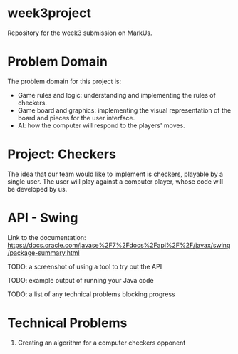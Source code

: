 # week3project
Repository for the week3 submission on MarkUs.


# Problem Domain

The problem domain for this project is:
- Game rules and logic: understanding and implementing the rules of checkers.
- Game board and graphics: implementing the visual representation of the board and pieces for the user interface.
- AI: how the computer will respond to the players' moves.

# Project: Checkers

The idea that our team would like to implement is checkers, playable by a single user. The user will play against a computer player, whose code will be developed by us.

# API - Swing

Link to the documentation: https://docs.oracle.com/javase%2F7%2Fdocs%2Fapi%2F%2F/javax/swing/package-summary.html

TODO: a screenshot of using a tool to try out the API

TODO: example output of running your Java code

TODO: a list of any technical problems blocking progress

# Technical Problems
1. Creating an algorithm for a computer checkers opponent
